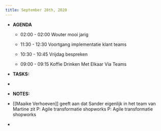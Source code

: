```yaml
---
title: September 28th, 2020
---
```


- **AGENDA**
	 - 02:00 - 02:00 Wouter mooi jarig

	 - 11:30 - 12:30 Voortgang implementatie klant teams

	 - 10:30 - 10:45 Vrijdag bespreken 

	 - 09:00 - 09:15 Koffie Drinken Met Elkaar Via Teams

- **TASKS:**

- 

- **NOTES:**

- [[Maaike Verhoeven]] geeft aan dat Sander eigenlijk in het team van Martine zit P: Agile transformatie shopworks P: Agile transformatie shopworks

- 
